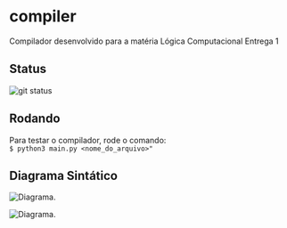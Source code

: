 # compiler
Compilador desenvolvido para a matéria Lógica Computacional Entrega 1

## Status
![git status](http://3.129.230.99/svg/zmendes/compiler/)

## Rodando
Para testar o compilador, rode o comando:  
```$ python3 main.py <nome_do_arquivo>"```

## Diagrama Sintático

![Diagrama.](https://i.imgur.com/o3wMXoO.png "Diagrama Sintático.")

![Diagrama.](https://i.imgur.com/Wcy4taJ.png "Diagrama Sintático.")
